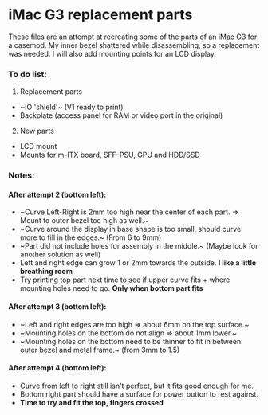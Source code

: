 # iMac G3 replacement parts
These files are an attempt at recreating some of the parts of an iMac G3 for a casemod.
My inner bezel shattered while disassembling, so a replacement was needed. 
I will also add mounting points for an LCD display.

### To do list:
1. Replacement parts
* ~IO 'shield'~ (V1 ready to print)
* Backplate (access panel for RAM or video port in the original)
2. New parts
* LCD mount
* Mounts for m-ITX board, SFF-PSU, GPU and HDD/SSD

### Notes:
#### After attempt 2 (bottom left):
* ~Curve Left-Right is 2mm too high near the center of each part. => Mount to outer bezel too high as well.~
* ~Curve around the display in base shape is too small, should curve more to fill in the edges.~ (From 6 to 9mm)
* ~Part did not include holes for assembly in the middle.~ (Maybe look for another solution as well)
* Left and right edge can grow 1 or 2mm towards the outside. **I like a little breathing room**
* Try printing top part next time to see if upper curve fits + where mounting holes need to go. **Only when bottom part fits**
#### After attempt 3 (bottom left):
* ~Left and right edges are too high => about 6mm on the top surface.~
* ~Mounting holes on the bottom do not align => about 1mm lower.~
* ~Mounting holes on the bottom need to be thinner to fit in between outer bezel and metal frame.~ (from 3mm to 1.5)
#### After attempt 4 (bottom left):
* Curve from left to right still isn't perfect, but it fits good enough for me.
* Bottom right part should have a surface for power button to rest against.
* **Time to try and fit the top, fingers crossed**



 
